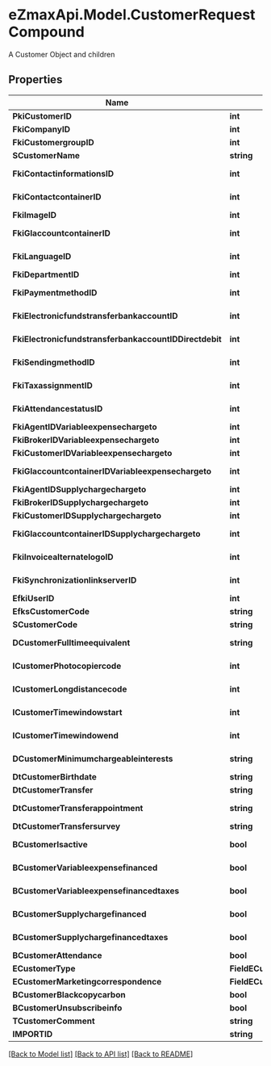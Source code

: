 # eZmaxApi.Model.CustomerRequestCompound
A Customer Object and children

## Properties

Name | Type | Description | Notes
------------ | ------------- | ------------- | -------------
**PkiCustomerID** | **int** | The unique ID of the Customer. | [optional] 
**FkiCompanyID** | **int** | The unique ID of the Company | 
**FkiCustomergroupID** | **int** | The unique ID of the Customergroup | 
**SCustomerName** | **string** | The name of the Customer | 
**FkiContactinformationsID** | **int** | The unique ID of the Contactinformations | 
**FkiContactcontainerID** | **int** | The unique ID of the Contactcontainer | 
**FkiImageID** | **int** | The unique ID of the Image | 
**FkiGlaccountcontainerID** | **int** | The unique ID of the Glaccountcontainer | 
**FkiLanguageID** | **int** | The unique ID of the Language.  Valid values:  |Value|Description| |-|-| |1|French| |2|English| | 
**FkiDepartmentID** | **int** | The unique ID of the Department | 
**FkiPaymentmethodID** | **int** | The unique ID of the Paymentmethod | 
**FkiElectronicfundstransferbankaccountID** | **int** | The unique ID of the Electronicfundstransferbankaccount | 
**FkiElectronicfundstransferbankaccountIDDirectdebit** | **int** | The unique ID of the Electronicfundstransferbankaccount | 
**FkiSendingmethodID** | **int** | The unique ID of the Sendingmethod | 
**FkiTaxassignmentID** | **int** | The unique ID of the Taxassignment.  Valid values:  |Value|Description| |-|-| |1|No tax| |2|GST| |3|HST (ON)| |4|HST (NB)| |5|HST (NS)| |6|HST (NL)| |7|HST (PE)| |8|GST + QST (QC)| |9|GST + QST (QC) Non-Recoverable| |10|GST + PST (BC)| |11|GST + PST (SK)| |12|GST + RST (MB)| |13|GST + PST (BC) Non-Recoverable| |14|GST + PST (SK) Non-Recoverable| |15|GST + RST (MB) Non-Recoverable| | 
**FkiAttendancestatusID** | **int** | The unique ID of the Attendancestatus | 
**FkiAgentIDVariableexpensechargeto** | **int** | The unique ID of the Agent. | 
**FkiBrokerIDVariableexpensechargeto** | **int** | The unique ID of the Broker. | 
**FkiCustomerIDVariableexpensechargeto** | **int** | The unique ID of the Customer. | 
**FkiGlaccountcontainerIDVariableexpensechargeto** | **int** | The unique ID of the Glaccountcontainer | 
**FkiAgentIDSupplychargechargeto** | **int** | The unique ID of the Agent. | 
**FkiBrokerIDSupplychargechargeto** | **int** | The unique ID of the Broker. | 
**FkiCustomerIDSupplychargechargeto** | **int** | The unique ID of the Customer. | 
**FkiGlaccountcontainerIDSupplychargechargeto** | **int** | The unique ID of the Glaccountcontainer | 
**FkiInvoicealternatelogoID** | **int** | The unique ID of the Invoicealternatelogo | 
**FkiSynchronizationlinkserverID** | **int** | The unique ID of the Synchronizationlinkserver | 
**EfkiUserID** | **int** | The unique ID of the User | [optional] 
**EfksCustomerCode** | **string** | The code of the Customer | [optional] 
**SCustomerCode** | **string** | The code of the Customer | 
**DCustomerFulltimeequivalent** | **string** | The fulltimeequivalent of the Customer | 
**ICustomerPhotocopiercode** | **int** | The photocopiercode of the Customer | 
**ICustomerLongdistancecode** | **int** | The longdistancecode of the Customer | 
**ICustomerTimewindowstart** | **int** | The timewindowstart of the Customer | 
**ICustomerTimewindowend** | **int** | The timewindowend of the Customer | 
**DCustomerMinimumchargeableinterests** | **string** | The minimumchargeableinterests of the Customer | 
**DtCustomerBirthdate** | **string** | The birthdate of the Customer | 
**DtCustomerTransfer** | **string** | The transfer of the Customer | 
**DtCustomerTransferappointment** | **string** | The transferappointment of the Customer | 
**DtCustomerTransfersurvey** | **string** | The transfersurvey of the Customer | 
**BCustomerIsactive** | **bool** | Whether the customer is active or not | 
**BCustomerVariableexpensefinanced** | **bool** | Whether if it&#39;s an variableexpensefinanced | 
**BCustomerVariableexpensefinancedtaxes** | **bool** | Whether if it&#39;s an variableexpensefinancedtaxes | 
**BCustomerSupplychargefinanced** | **bool** | Whether if it&#39;s an supplychargefinanced | 
**BCustomerSupplychargefinancedtaxes** | **bool** | Whether if it&#39;s an supplychargefinancedtaxes | 
**BCustomerAttendance** | **bool** | Whether if it&#39;s an attendance | 
**ECustomerType** | **FieldECustomerType** |  | 
**ECustomerMarketingcorrespondence** | **FieldECustomerMarketingcorrespondence** |  | 
**BCustomerBlackcopycarbon** | **bool** | Whether if it&#39;s an blackcopycarbon | 
**BCustomerUnsubscribeinfo** | **bool** | Whether if it&#39;s an unsubscribeinfo | 
**TCustomerComment** | **string** | The comment of the Customer | 
**IMPORTID** | **string** |  | [optional] 

[[Back to Model list]](../README.md#documentation-for-models) [[Back to API list]](../README.md#documentation-for-api-endpoints) [[Back to README]](../README.md)

